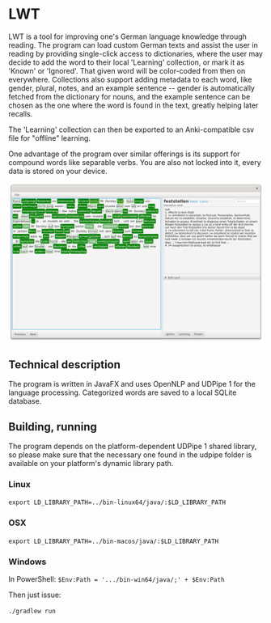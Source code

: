 # LWT

LWT is a tool for improving one's German language knowledge through reading.
The program can load custom German texts and assist the user in reading by providing single-click
access to dictionaries, where the user may decide to add the word to their local 'Learning' collection,
or mark it as 'Known' or 'Ignored'. That given word will be color-coded from then on everywhere.
Collections also support adding metadata to each word, like gender, plural, notes, 
and an example sentence -- gender is automatically fetched from the dictionary for nouns, 
and the example sentence can be chosen as the one where the word is found in the text, greatly helping
later recalls.

The 'Learning' collection can then be exported to an Anki-compatible csv file for "offline" learning.

One advantage of the program over similar offerings is its support for compound words like separable verbs.
You are also not locked into it, every data is stored on your device.

![](screenshot.png)

## Technical description

The program is written in JavaFX and uses OpenNLP and UDPipe 1 for the language processing.
Categorized words are saved to a local SQLite database.

## Building, running

The program depends on the platform-dependent UDPipe 1 shared library, so please make sure that the necessary one found in the udpipe
folder is available on your platform's dynamic library path.

### Linux

```export LD_LIBRARY_PATH=../bin-linux64/java/:$LD_LIBRARY_PATH```

### OSX

```export LD_LIBRARY_PATH=../bin-macos/java/:$LD_LIBRARY_PATH```

### Windows

In PowerShell:
```$Env:Path = '.../bin-win64/java/;' + $Env:Path```



Then just issue:

`./gradlew run`